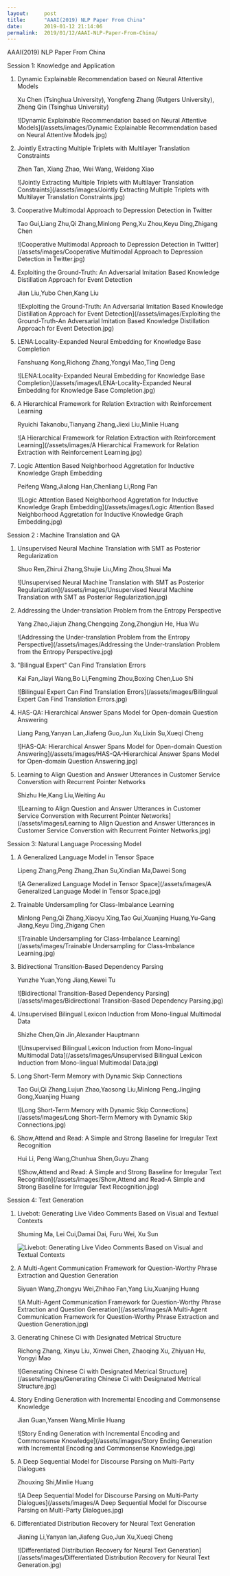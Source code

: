 ```yaml
---
layout:     post
title:      "AAAI(2019) NLP Paper From China"
date:       2019-01-12 21:14:06
permalink:  2019/01/12/AAAI-NLP-Paper-From-China/
---
```


AAAI(2019) NLP Paper From China

Session 1: Knowledge and Application

1. Dynamic Explainable Recommendation based on Neural Attentive Models

   Xu Chen (Tsinghua University), Yongfeng Zhang (Rutgers University), Zheng Qin (Tsinghua University)

   ![Dynamic Explainable Recommendation based on Neural Attentive Models](/assets/images/Dynamic Explainable Recommendation based on Neural Attentive Models.jpg)

2. Jointly Extracting Multiple Triplets with Multilayer Translation Constraints

   Zhen Tan, Xiang Zhao, Wei Wang, Weidong Xiao

   ![Jointly Extracting Multiple Triplets with Multilayer Translation Constraints](/assets/images/Jointly Extracting Multiple Triplets with Multilayer Translation Constraints.jpg)

3. Cooperative Multimodal Approach to Depression Detection in Twitter

   Tao Gui,Liang Zhu,Qi Zhang,Minlong Peng,Xu Zhou,Keyu Ding,Zhigang Chen

   ![Cooperative Multimodal Approach to Depression Detection in Twitter](/assets/images/Cooperative Multimodal Approach to Depression Detection in Twitter.jpg)

4. Exploiting the Ground-Truth: An Adversarial Imitation Based Knowledge Distillation Approach for Event Detection

   Jian Liu,Yubo Chen,Kang Liu

   ![Exploiting the Ground-Truth: An Adversarial Imitation Based Knowledge Distillation Approach for Event Detection](/assets/images/Exploiting the Ground-Truth-An Adversarial Imitation Based Knowledge Distillation Approach for Event Detection.jpg)

5. LENA:Locality-Expanded Neural Embedding for Knowledge Base Completion

   Fanshuang Kong,Richong Zhang,Yongyi Mao,Ting Deng

   ![LENA:Locality-Expanded Neural Embedding for Knowledge Base Completion](/assets/images/LENA-Locality-Expanded Neural Embedding for Knowledge Base Completion.jpg)

6. A Hierarchical Framework for Relation Extraction with Reinforcement Learning

   Ryuichi Takanobu,Tianyang Zhang,Jiexi Liu,Minlie Huang

   ![A Hierarchical Framework for Relation Extraction with Reinforcement Learning](/assets/images/A Hierarchical Framework for Relation Extraction with Reinforcement Learning.jpg)

7. Logic Attention Based Neighborhood Aggretation for Inductive Knowledge Graph Embedding

   Peifeng Wang,Jialong Han,Chenliang Li,Rong Pan

   ![Logic Attention Based Neighborhood Aggretation for Inductive Knowledge Graph Embedding](/assets/images/Logic Attention Based Neighborhood Aggretation for Inductive Knowledge Graph Embedding.jpg)

Session 2 : Machine Translation and QA

1. Unsupervised Neural Machine Translation with SMT as Posterior Regularization

   Shuo Ren,Zhirui Zhang,Shujie Liu,Ming Zhou,Shuai Ma

   ![Unsupervised Neural Machine Translation with SMT as Posterior Regularization](/assets/images/Unsupervised Neural Machine Translation with SMT as Posterior Regularization.jpg)

2. Addressing the Under-translation Problem from the Entropy Perspective

   Yang Zhao,Jiajun Zhang,Chengqing Zong,Zhongjun He, Hua Wu

   ![Addressing the Under-translation Problem from the Entropy Perspective](/assets/images/Addressing the Under-translation Problem from the Entropy Perspective.jpg)

3. "Bilingual Expert" Can Find Translation Errors

   Kai Fan,Jiayi Wang,Bo Li,Fengming Zhou,Boxing Chen,Luo Shi

   ![Bilingual Expert Can Find Translation Errors](/assets/images/Bilingual Expert Can Find Translation Errors.jpg)

4. HAS-QA: Hierarchical Answer Spans Model for Open-domain Question Answering

   Liang Pang,Yanyan Lan,Jiafeng Guo,Jun Xu,Lixin Su,Xueqi Cheng

   ![HAS-QA: Hierarchical Answer Spans Model for Open-domain Question Answering](/assets/images/HAS-QA-Hierarchical Answer Spans Model for Open-domain Question Answering.jpg)

5. Learning to Align Question and Answer Utterances in Customer Service Converstion with Recurrent Pointer Networks

   Shizhu He,Kang Liu,Weiting Au

   ![Learning to Align Question and Answer Utterances in Customer Service Converstion with Recurrent Pointer Networks](/assets/images/Learning to Align Question and Answer Utterances in Customer Service Converstion with Recurrent Pointer Networks.jpg)


Session 3: Natural Language Processing Model

1. A Generalized Language Model in Tensor Space

   Lipeng Zhang,Peng Zhang,Zhan Su,Xindian Ma,Dawei Song

   ![A Generalized Language Model in Tensor Space](/assets/images/A Generalized Language Model in Tensor Space.jpg)

2. Trainable Undersampling for Class-Imbalance Learning

   Minlong Peng,Qi Zhang,Xiaoyu Xing,Tao Gui,Xuanjing Huang,Yu-Gang Jiang,Keyu Ding,Zhigang Chen

   ![Trainable Undersampling for Class-Imbalance Learning](/assets/images/Trainable Undersampling for Class-Imbalance Learning.jpg)

3. Bidirectional Transition-Based Dependency Parsing

   Yunzhe Yuan,Yong Jiang,Kewei Tu

   ![Bidirectional Transition-Based Dependency Parsing](/assets/images/Bidirectional Transition-Based Dependency Parsing.jpg)

4. Unsupervised Bilingual Lexicon Induction from Mono-lingual Multimodal Data

   Shizhe Chen,Qin Jin,Alexander Hauptmann

   ![Unsupervised Bilingual Lexicon Induction from Mono-lingual Multimodal Data](/assets/images/Unsupervised Bilingual Lexicon Induction from Mono-lingual Multimodal Data.jpg)

5. Long Short-Term Memory with Dynamic Skip Connections

   Tao Gui,Qi Zhang,Lujun Zhao,Yaosong Liu,Minlong Peng,Jingjing Gong,Xuanjing Huang

   ![Long Short-Term Memory with Dynamic Skip Connections](/assets/images/Long Short-Term Memory with Dynamic Skip Connections.jpg)

6. Show,Attend and Read: A Simple and Strong Baseline for Irregular Text Recognition

   Hui Li, Peng Wang,Chunhua Shen,Guyu Zhang

   ![Show,Attend and Read: A Simple and Strong Baseline for Irregular Text Recognition](/assets/images/Show,Attend and Read-A Simple and Strong Baseline for Irregular Text Recognition.jpg)

Session 4: Text Generation

1. Livebot: Generating Live Video Comments Based on Visual and Textual Contexts

   Shuming Ma, Lei Cui,Damai Dai, Furu Wei, Xu Sun

   ![Livebot: Generating Live Video Comments Based on Visual and Textual Contexts](/assets/images/Livebot.jpg)

2. A Multi-Agent Communication Framework for Question-Worthy Phrase Extraction and Question Generation

   Siyuan Wang,Zhongyu Wei,Zhihao Fan,Yang Liu,Xuanjing Huang

   ![A Multi-Agent Communication Framework for Question-Worthy Phrase Extraction and Question Generation](/assets/images/A Multi-Agent Communication Framework for Question-Worthy Phrase Extraction and Question Generation.jpg)

3. Generating Chinese Ci with Designated Metrical Structure

   Richong Zhang, Xinyu Liu, Xinwei Chen, Zhaoqing Xu, Zhiyuan Hu, Yongyi Mao

   ![Generating Chinese Ci with Designated Metrical Structure](/assets/images/Generating Chinese Ci with Designated Metrical Structure.jpg)
   
4. Story Ending Generation with Incremental Encoding and Commonsense Knowledge

   Jian Guan,Yansen Wang,Minlie Huang

   ![Story Ending Generation with Incremental Encoding and Commonsense Knowledge](/assets/images/Story Ending Generation with Incremental Encoding and Commonsense Knowledge.jpg)

5. A Deep Sequential Model for Discourse Parsing on Multi-Party Dialogues

   Zhouxing Shi,Minlie Huang

   ![A Deep Sequential Model for Discourse Parsing on Multi-Party Dialogues](/assets/images/A Deep Sequential Model for Discourse Parsing on Multi-Party Dialogues.jpg)

6. Differentiated Distribution Recovery for Neural Text Generation

   Jianing Li,Yanyan lan,Jiafeng Guo,Jun Xu,Xueqi Cheng

   ![Differentiated Distribution Recovery for Neural Text Generation](/assets/images/Differentiated Distribution Recovery for Neural Text Generation.jpg)
